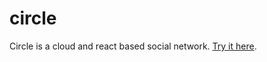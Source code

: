 # circle
Circle is a cloud and react based social network. [Try it here](https://zhihao-s.github.io/circle).

